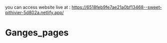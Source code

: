 you can access website live at : https://6518feb9fe7ae21a0bf13468--sweet-pithivier-5d802a.netlify.app/
# Ganges_pages
